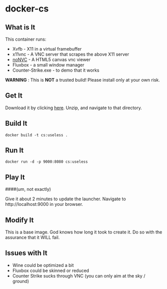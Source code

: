 # docker-cs

## What is It

This container runs:

* Xvfb - X11 in a virtual framebuffer
* x11vnc - A VNC server that scrapes the above X11 server
* [noNVC](https://kanaka.github.io/noVNC/) - A HTML5 canvas vnc viewer
* Fluxbox - a small window manager
* Counter-Strike.exe - to demo that it works

<strong>WARNING</strong> : This is <strong>NOT</strong> a trusted build! Please install only at your own risk.

## Get It

Download it by clicking [here](https://github.com/alexthomas96/docker-cs/archive/master.zip).
Unzip, and navigate to that directory.

## Build It

    docker build -t cs:useless .

## Run It

    docker run -d -p 9000:8080 cs:useless
    
## Play It 
####(um, not exactly)

Give it about 2 minutes to update the launcher.
Navigate to http://localhost:9000 in your browser.

## Modify It

This is a base image. God knows how long it took to create it. 
Do so with the assurance that it WILL fail.

## Issues with It

* Wine could be optimized a bit
* Fluxbox could be skinned or reduced
* Counter Strike sucks through VNC (you can only aim at the sky / ground)
